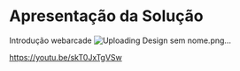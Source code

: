 # Apresentação da Solução

Introdução webarcade
![Uploading Design sem nome.png…]()


https://youtu.be/skT0JxTgVSw


